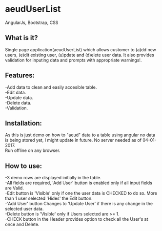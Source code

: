 # aeudUserList
AngularJs, Bootstrap, CSS

What is it?
-----------
Single page application(aeudUserList) which allows customer to (a)dd new users, (e)dit existing user, (u)pdate and (d)elete user data. It also provides validation for inputing data and prompts with appropriate warnings!.

Features:
---------
-Add data to clean and easily accesible table.  
-Edit data.  
-Update data.  
-Delete data.  
-Validation.  

Installation:
------------

 As this is just demo on how to "aeud" data to a table using angular no data is being stored yet, I might update in future.   No server needed as of 04-01-2017.  
 Run offline on any browser.

How to use:
-----------
-3 demo rows are displayed initially in the table.  
-All fields are required, 'Add User' button is enabled only if all input fields are Valid.  
-Edit button is 'Visible' only if one the user data is CHECKED to do so. More than 1 user selected 'Hides'
 the Edit button.  
-'Add User' button  Changes to 'Update User' if there is any change in the selected user data.  
-Delete button is 'Visible' only if Users selected are >= 1.  
-CHECK button in the Header provides option to check all the User's at once and Delete.  



